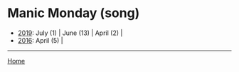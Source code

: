 # Manic Monday (song)

  * [2019](./manic-monday-song-2019.md): 
      July (1) | 
      June (13) | 
      April (2) | 
  * [2016](./manic-monday-song-2016.md): 
      April (5) | 

----

[Home](../)
